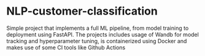 # NLP-customer-classification
 
Simple project that implements a full ML pipeline, from model training to deployment using FastAPI.
The projects includes usage of Wandb for model tracking and hyperparameter tuning, is containerized using Docker and makes use of some CI tools like Github Actions